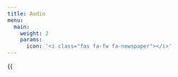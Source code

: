 ```yaml
---
title: Audio
menu:
  main:
    weight: 2
    params:
      icon: '<i class="fas fa-fw fa-newspaper"></i>'
---
```

{{<audio src="path/to/your.mp3" caption="your caption">}}